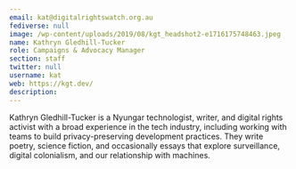 ```yaml
---
email: kat@digitalrightswatch.org.au
fediverse: null
image: /wp-content/uploads/2019/08/kgt_headshot2-e1716175748463.jpeg
name: Kathryn Gledhill-Tucker
role: Campaigns & Advocacy Manager
section: staff
twitter: null
username: kat
web: https://kgt.dev/
description:
---
```


Kathryn Gledhill-Tucker is a Nyungar technologist, writer, and digital rights activist with a broad experience in the tech industry, including working with teams to build privacy-preserving development practices. They write poetry, science fiction, and occasionally essays that explore surveillance, digital colonialism, and our relationship with machines.
